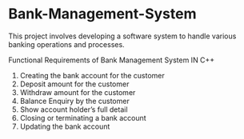 # Bank-Management-System
This project involves developing a software system to handle various banking operations and processes. 



Functional Requirements of Bank Management System IN C++
1.	Creating the bank account for the customer
2.	Deposit amount for the customer
3.	Withdraw amount for the customer
4.	Balance Enquiry by the customer
5.	Show account holder’s full detail
6.	Closing or terminating a bank account
7.	Updating the bank account

